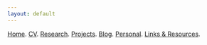 ```yaml
---
layout: default
---
```


[Home](./). [CV](./assets/files/CV.pdf). [Research](./research.md). [Projects](./projects.md). [Blog](./thought.md). [Personal](./about.md). [Links & Resources](./links-resources.md).

